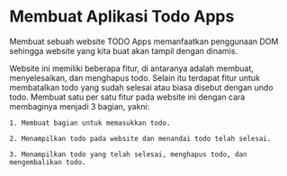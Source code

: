 # Membuat Aplikasi Todo Apps

Membuat sebuah website TODO Apps memanfaatkan penggunaan DOM sehingga website yang kita buat akan tampil dengan dinamis.

Website ini memiliki beberapa fitur, di antaranya adalah membuat, menyelesaikan, dan menghapus todo. Selain itu terdapat fitur untuk membatalkan todo yang sudah selesai atau biasa disebut dengan undo todo. Membuat satu per satu fitur pada website ini dengan cara membaginya menjadi 3 bagian, yakni:

    1. Membuat bagian untuk memasukkan todo.

    2. Menampilkan todo pada website dan menandai todo telah selesai.

    3. Menampilkan todo yang telah selesai, menghapus todo, dan mengembalikan todo.
